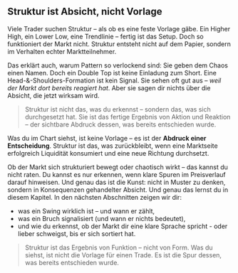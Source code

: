 ## Struktur ist Absicht, nicht Vorlage

Viele Trader suchen Struktur – als ob es eine feste Vorlage gäbe. Ein Higher High, ein Lower Low, eine Trendlinie – fertig ist das Setup. Doch so funktioniert der Markt nicht. Struktur entsteht nicht auf dem Papier, sondern im Verhalten echter Marktteilnehmer.

Das erklärt auch, warum Pattern so verlockend sind: Sie geben dem Chaos einen Namen. Doch ein Double Top ist keine Einladung zum Short. Eine Head-&-Shoulders-Formation ist kein Signal. Sie sehen oft gut aus – _weil der Markt dort bereits reagiert hat_. Aber sie sagen dir nichts über die Absicht, die jetzt wirksam wird.

> Struktur ist nicht das, was du erkennst – sondern das, was sich durchgesetzt hat. Sie ist das fertige Ergebnis von Aktion und Reaktion – der sichtbare Abdruck dessen, was bereits entschieden wurde.

Was du im Chart siehst, ist keine Vorlage – es ist der **Abdruck einer Entscheidung**. Struktur ist das, was zurückbleibt, wenn eine Marktseite erfolgreich Liquidität konsumiert und eine neue Richtung durchsetzt. 

Ob der Markt sich strukturiert bewegt oder chaotisch wirkt – das kannst du nicht raten. Du kannst es nur erkennen, wenn klare Spuren im Preisverlauf darauf hinweisen. Und genau das ist die Kunst: nicht in Muster zu denken, sondern in Konsequenzen gehandelter Absicht. Und genau das lernst du in diesem Kapitel. In den nächsten Abschnitten zeigen wir dir:

- was ein Swing wirklich ist – und wann er zählt,
- was ein Bruch signalisiert (und wann er nichts bedeutet),
- und wie du erkennst, ob der Markt dir eine klare Sprache spricht - oder lieber schweigst, bis er sich sortiert hat.

> Struktur ist das Ergebnis von Funktion – nicht von Form.
Was du siehst, ist nicht die Vorlage für einen Trade. Es ist die Spur dessen, was bereits entschieden wurde.